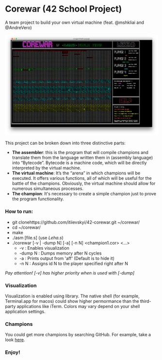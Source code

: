 # Corewar (42 School Project)
A team project to build your own virtual machine (feat. @mshkliai and @AndreVero)

![Corewar](/images/1.png)

This project can be broken down into three distinctive parts:
* **The assembler**: this is the program that will compile champions and translate them from the language written them in (assembly language) into “Bytecode”. Bytecode is a machine code, which will be directly interpreted by the virtual
machine.
* **The virtual machine**: It’s the “arena” in which champions will be executed. It offers various functions, all of which will be useful for the battle of the champions.
Obviously, the virtual machine should allow for numerous simultaneous processes.
* **The champion**: It's necessary to create a simple champion just to prove the program functionality.

### How to run:
* git clonehttps://github.com/itiievskyi/42-corewar.git ~/corewar/
* cd ~/corewar/
* make
* ./asm [file.s] (use *Leha.s*)
* ./corewar [-v | -dump N] [-a] [-n N] <champion1.cor> <...>
  * -v	       : Enables visualization
  * -dump N	: Dumps memory after N cycles
  * -a	       : Prints output from 'aff' (Default is to hide it)
  * -n N	: Assigns id N to the player specified right after N

*Pay attention! [-v] has higher priority when is used with [-dump]*

### Visualization
Visualization is enabled using <ncurses> library. The native shell (for example, Terminal.app for macos) could show higher permormance than the third-party applications like iTerm. Colors may vary depend on your shell application settings.

### Champions
You could get more champions by searching GitHub. For example, take a look [here](https://github.com/lodow/corewar/tree/master/champ).

### Enjoy!
